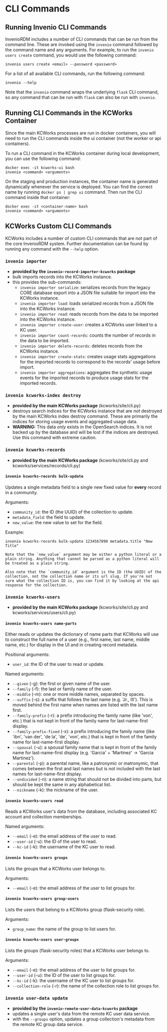 # CLI Commands

## Running Invenio CLI Commands

InvenioRDM includes a number of CLI commands that can be run from the command line. These are invoked using the `invenio` command followed by the command name and any arguments. For example, to run the `invenio users create` command, you would use the following command:

```shell
invenio users create <email> --password <password>
```

For a list of all available CLI commands, run the following command:
```shell
invenio --help
```

Note that the `invenio` command wraps the underlying `flask` CLI command, so any command that can be run with `flask` can also be run with `invenio`.

## Running CLI Commands in the KCWorks Container

Since the main KCWorks processes are run in docker containers, you will need to run the CLI commands inside the ui container (not the worker or api containers).

To run a CLI command in the KCWorks container during local development, you can use the following command:
```shell
docker exec -it kcworks-ui bash
invenio <command> <arguments>
```

On the staging and production instances, the container name is generated dynamically whenever the service is deployed. You can find the correct name by running `docker ps | grep ui` command. Then run the CLI command inside that container:
```shell
docker exec -it <container-name> bash
invenio <command> <arguments>
```

## KCWorks Custom CLI Commands

KCWorks includes a number of custom CLI commands that are not part of the core InvenioRDM system. Further documentation can be found by running any command with the `--help` option.

### `invenio importer`

- **provided by the `invenio-record-importer-kcworks` package**
- bulk imports records into the KCWorks instance.
- this provides the sub-commands:
    - `invenio importer serialize`: serializes records from the legacy CORE database export into a JSON file suitable for import into the KCWorks instance.
    - `invenio importer load`: loads serialized records from a JSON file into the KCWorks instance.
    - `invenio importer read`: reads records from the data to be imported into the KCWorks instance.
    - `invenio importer create-user`: creates a KCWorks user linked to a KC user.
    - `invenio importer count-records`: counts the number of records in the data to be imported.
    - `invenio importer delete-records`: deletes records from the KCWorks instance.
    - `invenio importer create-stats`: creates usage stats aggregations for the imported records to correspond to the records' usage before import.
    - `invenio importer aggregations`: aggregates the synthetic usage events for the imported records to produce usage stats for the imported records.

### `invenio kcworks-index destroy`

- **provided by the main KCWorks package** (kcworks/site/cli.py)
- destroys search indices for the KCWorks instance that are *not* destroyed by the main KCWorks index destroy command. These are primarily the indices for storing usage events and aggregated usage data.
- **WARNING:** This data *only* exists in the OpenSearch indices. It is not backed up by the database and will be lost if the indices are destroyed. Use this command with extreme caution.

### `invenio kcworks-records`

- **provided by the main KCWorks package** (kcworks/site/cli.py and kcworks/services/records/cli.py)


#### `invenio kcworks-records bulk-update`

Updates a single metadata field to a single new fixed value for **every** record in a community.

Arguments:
- `community_id`: the ID (the UUID) of the collection to update.
- `metadata_field`: the field to update.
- `new_value`: the new value to set for the field.

Example:
```shell
invenio kcworks-records bulk-update 1234567890 metadata.title "New Title"
```

```{note}
Note that the `new_value` argument may be either a python literal or a plain string. Anything that cannot be parsed as a python literal will be treated as a plain string.
```

```{note}
Also note that the `community_id` argument is the ID (the UUID) of the collection, not the collection name or its url slug. If you're not sure what the collection ID is, you can find it by looking at the api response for the collection.
```


### `invenio kcworks-users`

- **provided by the main KCWorks package** (kcworks/site/cli.py and kcworks/services/users/cli.py)

#### `invenio kcworks-users name-parts`
Either reads or updates the dictionary of name parts that KCWorks will use to construct the full name of a user (e.g., first name, last name, middle name, etc.) for display in the UI and in creating record metadata.

Positional arguments:
- `user_id`: the ID of the user to read or update.

Named arguments:
- `--given` (-g): the first or given name of the user.
- `--family` (-f): the last or family name of the user.
- `--middle` (-m): one or more middle names, separated by spaces.
- `--suffix` (-s): a suffix that follows the last name (e.g. 'Jr., III'). This is moved behind the first name when names are listed with the last name first.
- `--family-prefix` (-r): a prefix introducing the family name (like 'von', etc.) that is not kept in front of the family name for last-name-first display.
- `--family-prefix-fixed` (-x): a prefix introducing the family name (like 'ibn', 'van der', 'de la', 'de', 'von', etc.) that is kept in front of the family name for last-name-first display.
- `--spousal` (-u): a spousal family name that is kept in front of the family name for last-name-first display (e.g. 'Garcia' + 'Martinez' -> 'Garcia Martinez').
- `--parental` (-p): a parental name, like a patronymic or matronymic, that comes between the first and last names but is not included with the last names for last-name-first display.
- `--undivided` (-n): a name string that should not be divided into parts, but should be kept the same in any alphabetical list.
- `--nickname` (-k): the nickname of the user.

#### `invenio kcworks-users read`
Reads a KCWorks user's data from the database, including associated KC account and collection memberships.

Named arguments:
- `--email` (-e): the email address of the user to read.
- `--user-id` (-u): the ID of the user to read.
- `--kc-id` (-k): the username of the KC user to read.

#### `invenio kcworks-users groups`
Lists the groups that a KCWorks user belongs to.

Arguments:
- `--email` (-e): the email address of the user to list groups for.

#### `invenio kcworks-users group-users`
Lists the users that belong to a KCWorks group (flask-security role).

Arguments:
- `group_name`: the name of the group to list users for.

#### `invenio kcworks-users user-groups`
Lists the groups (flask-security roles) that a KCWorks user belongs to.

Arguments:
- `--email` (-e): the email address of the user to list groups for.
- `--user-id` (-u): the ID of the user to list groups for.
- `--kc-id` (-k): the username of the KC user to list groups for.
- `--collection-role` (-r): the name of the collection role to list groups for.


### `invenio user-data update`

- **provided by the `invenio-remote-user-data-kcworks` package**
- updates a single user's data from the remote KC user data service.
- with the `--groups` option, updates a group collection's metadata from the remote KC group data service.
